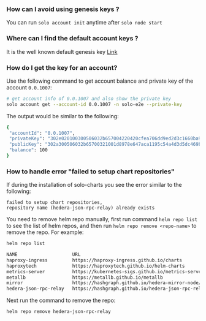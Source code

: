 ### How can I avoid using genesis keys ?

You can run `solo account init` anytime after `solo node start`

### Where can I find the default account keys ?

It is the well known default genesis key [Link](https://github.com/hiero-ledger/hiero-consensus-node/blob/develop/hedera-node/data/onboard/GenesisPrivKey.txt)

### How do I get the key for an account?

Use the following command to get account balance and private key of the account `0.0.1007`:

```bash
# get account info of 0.0.1007 and also show the private key
solo account get --account-id 0.0.1007 -n solo-e2e --private-key
```

The output would be similar to the following:

```bash
{
 "accountId": "0.0.1007",
 "privateKey": "302e020100300506032b657004220420cfea706dd9ed2d3c1660ba98acf4fdb74d247cce289ef6ef47486e055e0b9508",
 "publicKey": "302a300506032b65700321001d8978e647aca1195c54a4d3d5dc469b95666de14e9b6edde8ed337917b96013",
 "balance": 100
}
```
### How to handle error "failed to setup chart repositories"

If during the installation of solo-charts you see the error similar to the following:

```text
failed to setup chart repositories,
repository name (hedera-json-rpc-relay) already exists
```
You need to remove helm repo manually, first run command `helm repo list` to 
see the list of helm repos, and then run `helm repo remove <repo-name>` to remove the repo. 
For example:

```bash
helm repo list

NAME                 	URL                                                       
haproxy-ingress      	https://haproxy-ingress.github.io/charts                  
haproxytech          	https://haproxytech.github.io/helm-charts                 
metrics-server       	https://kubernetes-sigs.github.io/metrics-server/         
metallb              	https://metallb.github.io/metallb                         
mirror               	https://hashgraph.github.io/hedera-mirror-node/charts     
hedera-json-rpc-relay	https://hashgraph.github.io/hedera-json-rpc-relay/charts
```

Next run the command to remove the repo:

```bash
helm repo remove hedera-json-rpc-relay
```

